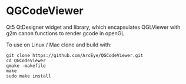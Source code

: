 # QGCodeViewer

Qt5 QtDesigner widget and library, which encapsulates QGLViewer with g2m canon functions to render gcode in openGL

To use on Linux / Mac clone and build with:
```
git clone https://github.com/ArcEye/QGCodeViewer.git
cd QGCodeViewer
qmake -makefile
make
sudo make install
```


